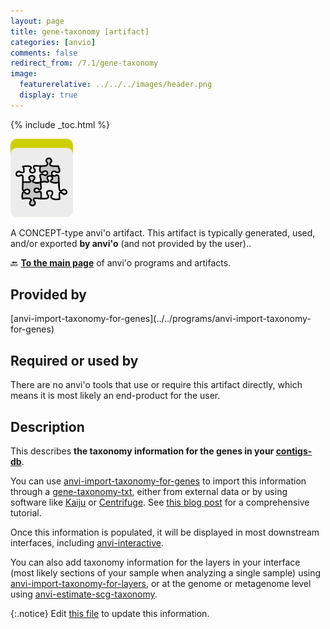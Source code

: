 ```yaml
---
layout: page
title: gene-taxonomy [artifact]
categories: [anvio]
comments: false
redirect_from: /7.1/gene-taxonomy
image:
  featurerelative: ../../../images/header.png
  display: true
---
```



{% include _toc.html %}


<img src="../../images/icons/CONCEPT.png" alt="CONCEPT" style="width:100px; border:none" />

A CONCEPT-type anvi'o artifact. This artifact is typically generated, used, and/or exported **by anvi'o** (and not provided by the user)..

🔙 **[To the main page](../../)** of anvi'o programs and artifacts.

## Provided by


<p style="text-align: left" markdown="1"><span class="artifact-p">[anvi-import-taxonomy-for-genes](../../programs/anvi-import-taxonomy-for-genes)</span></p>


## Required or used by


There are no anvi'o tools that use or require this artifact directly, which means it is most likely an end-product for the user.


## Description

This describes **the taxonomy information for the genes in your <span class="artifact-n">[contigs-db](/software/anvio/help/7.1/artifacts/contigs-db)</span>**. 

You can use <span class="artifact-n">[anvi-import-taxonomy-for-genes](/software/anvio/help/7.1/programs/anvi-import-taxonomy-for-genes)</span> to import this information through a <span class="artifact-n">[gene-taxonomy-txt](/software/anvio/help/7.1/artifacts/gene-taxonomy-txt)</span>, either from external data or by using software like [Kaiju](https://github.com/bioinformatics-centre/kaiju) or [Centrifuge](https://github.com/infphilo/centrifuge). See [this blog post](http://merenlab.org/2016/06/18/importing-taxonomy/) for a comprehensive tutorial. 

Once this information is populated, it will be displayed in most downstream interfaces, including <span class="artifact-n">[anvi-interactive](/software/anvio/help/7.1/programs/anvi-interactive)</span>. 

You can also add taxonomy information for the layers in your interface (most likely sections of your sample when analyzing a single sample) using <span class="artifact-n">[anvi-import-taxonomy-for-layers](/software/anvio/help/7.1/programs/anvi-import-taxonomy-for-layers)</span>, or at the genome or metagenome level using <span class="artifact-n">[anvi-estimate-scg-taxonomy](/software/anvio/help/7.1/programs/anvi-estimate-scg-taxonomy)</span>. 


{:.notice}
Edit [this file](https://github.com/merenlab/anvio/tree/master/anvio/docs/artifacts/gene-taxonomy.md) to update this information.

